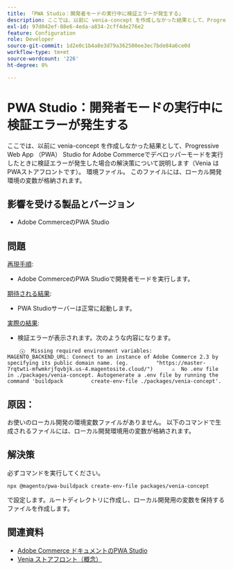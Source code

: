 ```yaml
---
title: 「PWA Studio：開発者モードの実行中に検証エラーが発生する」
description: ここでは、以前に venia-concept を作成しなかった結果として、Progressive Web App （PWA） Studio for Adobe Commerceでデベロッパーモードを実行したときに検証エラーが発生した場合の解決策について説明します（Venia はPWAストアフロントです）。 環境ファイル。 このファイルには、ローカル開発環境の変数が格納されます。
exl-id: 97d042ef-88e6-4eda-a834-2cff4de276e2
feature: Configuration
role: Developer
source-git-commit: 1d2e0c1b4a8e3d79a362500ee3ec7bde84a6ce0d
workflow-type: tm+mt
source-wordcount: '226'
ht-degree: 0%

---
```


# PWA Studio：開発者モードの実行中に検証エラーが発生する

ここでは、以前に venia-concept を作成しなかった結果として、Progressive Web App （PWA） Studio for Adobe Commerceでデベロッパーモードを実行したときに検証エラーが発生した場合の解決策について説明します（Venia はPWAストアフロントです）。 環境ファイル。 このファイルには、ローカル開発環境の変数が格納されます。

## 影響を受ける製品とバージョン

* Adobe CommerceのPWA Studio

## 問題

<u>再現手順</u>:

* Adobe CommerceのPWA Studioで開発者モードを実行します。

<u>期待される結果</u>:

* PWA Studioサーバーは正常に起動します。

<u>実際の結果</u>:

* 検証エラーが表示されます。次のような内容になります。

```
    ⓧ  Missing required environment variables:         MAGENTO_BACKEND_URL: Connect to an instance of Adobe Commerce 2.3 by specifying its public domain name. (eg.         "https://master-7rqtwti-mfwmkrjfqvbjk.us-4.magentosite.cloud/")      ⚠  No .env file in ./packages/venia-concept. Autogenerate a .env file by running the command 'buildpack         create-env-file ./packages/venia-concept'.
```

## 原因：

お使いのローカル開発の環境変数ファイルがありません。 以下のコマンドで生成されるファイルには、ローカル開発環境用の変数が格納されます。

## 解決策

必ずコマンドを実行してください。

```
npx @magento/pwa-buildpack create-env-file packages/venia-concept
```

で設定します。ルートディレクトリに作成し、ローカル開発用の変数を保持するファイルを作成します。

## 関連資料

* [Adobe Commerce ドキュメントのPWA Studio](https://magento.github.io/pwa-studio/)
* [Venia ストアフロント（概念）](https://magento.github.io/pwa-studio/venia-pwa-concept/)
